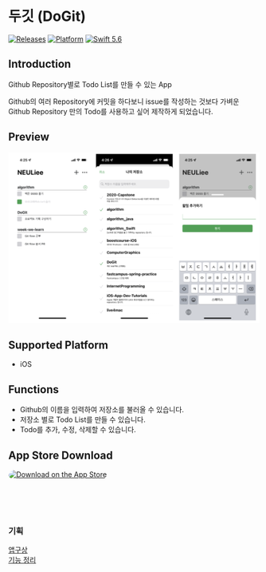 # 두깃 (DoGit)

[![Releases](https://img.shields.io/badge/release-v1.0-blue?style=flat)](https://github.com/kimain050401/green-grass-ios/releases/latest)
[![Platform](https://img.shields.io/badge/platform-iOS-green.svg?style=flat)](https://github.com/kimain050401/green-grass-ios)
[![Swift 5.6](https://img.shields.io/badge/Swift-5.6-orange.svg?style=flat)](https://developer.apple.com/swift/)

## Introduction

Github Repository별로 Todo List를 만들 수 있는 App

Github의 여러 Repository에 커밋을 하다보니 issue를 작성하는 것보다 가벼운
Github Repository 만의 Todo를 사용하고 싶어 제작하게 되었습니다.

## Preview

![Preview](screenshot.png)

## Supported Platform

- iOS

## Functions

- Github의 이름을 입력하여 저장소를 불러올 수 있습니다.
- 저장소 별로 Todo List를 만들 수 있습니다.
- Todo를 추가, 수정, 삭제할 수 있습니다.

## App Store Download

<a href="https://apps.apple.com/us/app/%EB%91%90%EA%B9%83/id1621659382" style="display: inline-block; overflow: hidden; border-radius: 13px; width: 250px; height: 83px;"><img src="https://tools.applemediaservices.com/api/badges/download-on-the-app-store/black/en-US?size=250x83&amp" alt="Download on the App Store" style="border-radius: 13px; width: 250px; height: 83px;"></a>


### 기획
[앱구상](https://neuli.notion.site/1483becafc2846fbb01f80311c31c186)  
[기능 정리](https://neuli.notion.site/e020c2e275e64dd085792a8adfced6ae)
